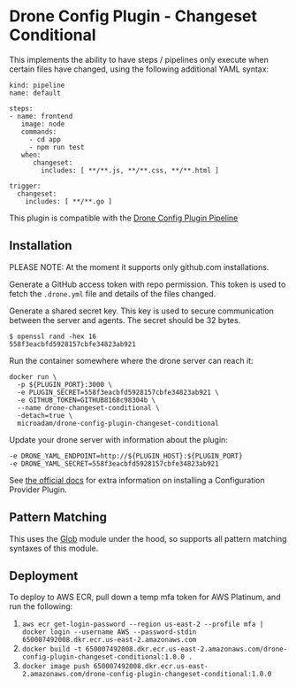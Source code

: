 # Drone Config Plugin - Changeset Conditional

This implements the ability to have steps / pipelines only execute when certain files have changed, using the following additional YAML syntax:

```
kind: pipeline
name: default

steps:
- name: frontend
   image: node
   commands:
     - cd app
     - npm run test
   when:
      changeset:
        includes: [ **/**.js, **/**.css, **/**.html ]

trigger:
  changeset:
    includes: [ **/**.go ]
```

This plugin is compatible with the [Drone Config Plugin Pipeline](https://github.com/microadam/drone-config-plugin-pipeline)

## Installation

PLEASE NOTE: At the moment it supports only github.com installations.

Generate a GitHub access token with repo permission. This token is used to fetch the `.drone.yml` file and details of the files changed.

Generate a shared secret key. This key is used to secure communication between the server and agents. The secret should be 32 bytes.
```
$ openssl rand -hex 16
558f3eacbfd5928157cbfe34823ab921
```

Run the container somewhere where the drone server can reach it:

```
docker run \
  -p ${PLUGIN_PORT}:3000 \
  -e PLUGIN_SECRET=558f3eacbfd5928157cbfe34823ab921 \
  -e GITHUB_TOKEN=GITHUB8168c98304b \
  --name drone-changeset-conditional \
  -detach=true \
  microadam/drone-config-plugin-changeset-conditional
```

Update your drone server with information about the plugin:

```
-e DRONE_YAML_ENDPOINT=http://${PLUGIN_HOST}:${PLUGIN_PORT}
-e DRONE_YAML_SECRET=558f3eacbfd5928157cbfe34823ab921
```

See [the official docs](https://docs.drone.io/extend/config) for extra information on installing a Configuration Provider Plugin.

## Pattern Matching

This uses the [Glob](https://www.npmjs.com/package/glob) module under the hood, so supports all pattern matching syntaxes of this module.

## Deployment
To deploy to AWS ECR, pull down a temp mfa token for AWS Platinum, and run the following:
1. `aws ecr get-login-password --region us-east-2 --profile mfa | docker login --username AWS --password-stdin 650007492008.dkr.ecr.us-east-2.amazonaws.com`
2. `docker build -t 650007492008.dkr.ecr.us-east-2.amazonaws.com/drone-config-plugin-changeset-conditional:1.0.0 .`
3. `docker image push 650007492008.dkr.ecr.us-east-2.amazonaws.com/drone-config-plugin-changeset-conditional:1.0.0`
